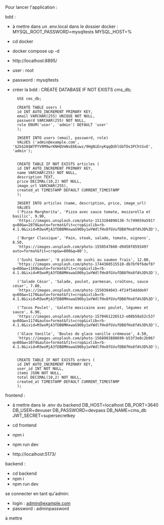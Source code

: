 Pour lancer l'application :

bdd :
- à mettre dans un .env.local dans le dossier docker :
        MYSQL_ROOT_PASSWORD=mysqltests
        MYSQL_HOST=%
- cd docker
- docker compose up -d
- http://localhost:8895/
- user : root
- password : mysqltests
- créer la bdd : 
        CREATE DATABASE IF NOT EXISTS cms_db;

        USE cms_db;

        CREATE TABLE users (
        id INT AUTO_INCREMENT PRIMARY KEY,
        email VARCHAR(255) UNIQUE NOT NULL,
        password VARCHAR(255) NOT NULL,
        role ENUM('user', 'admin') DEFAULT 'user'
        );

        INSERT INTO users (email, password, role)
        VALUES ('admin@example.com', '$2b$10$W7PYV9M9wrKNHQVmNsE6Euwz/9HgNiEnyKqqQUhlGbTOs1PChtGvO', 'admin');


        CREATE TABLE IF NOT EXISTS articles (
        id INT AUTO_INCREMENT PRIMARY KEY,
        name VARCHAR(255) NOT NULL,
        description TEXT,
        price DECIMAL(10,2) NOT NULL,
        image_url VARCHAR(255),
        created_at TIMESTAMP DEFAULT CURRENT_TIMESTAMP
        );

        INSERT INTO articles (name, description, price, image_url)
        VALUES 
        ('Pizza Margherita', 'Pizza avec sauce tomate, mozzarella et basilic', 9.90,
        'https://images.unsplash.com/photo-1513104890138-7c749659a591?q=80&w=2070&auto=format&fit=crop&ixlib=rb-4.1.0&ixid=M3wxMjA3fDB8MHxwaG90by1wYWdlfHx8fGVufDB8fHx8fA%3D%3D'),

        ('Burger Classique', 'Pain, steak, salade, tomate, oignons', 8.50,
        'https://images.unsplash.com/photo-1550547660-d9450f859349?auto=format&fit=crop&w=800&q=80'),

        ('Sushi Saumon', '6 pièces de sushi au saumon frais', 12.00,
        'https://images.unsplash.com/photo-1744360515510-db7bf0f6def8?q=80&w=1169&auto=format&fit=crop&ixlib=rb-4.1.0&ixid=M3wxMjA3fDB8MHxwaG90by1wYWdlfHx8fGVufDB8fHx8fA%3D%3D'),

        ('Salade César', 'Salade, poulet, parmesan, croûtons, sauce césar', 7.80,
        'https://images.unsplash.com/photo-1550304943-4f24f54ddde9?q=80&w=1170&auto=format&fit=crop&ixlib=rb-4.1.0&ixid=M3wxMjA3fDB8MHxwaG90by1wYWdlfHx8fGVufDB8fHx8fA%3D%3D'),

        ('Tacos Poulet', 'Galette mexicaine avec poulet, légumes et sauce', 6.90,
        'https://images.unsplash.com/photo-1570461226513-e08b58a52c53?q=80&w=1174&auto=format&fit=crop&ixlib=rb-4.1.0&ixid=M3wxMjA3fDB8MHxwaG90by1wYWdlfHx8fGVufDB8fHx8fA%3D%3D'),

        ('Glace Vanille', 'Boules de glace vanille crémeuse', 4.50,
        'https://images.unsplash.com/photo-1568903880699-b53f3e0c2b96?q=80&w=1074&auto=format&fit=crop&ixlib=rb-4.1.0&ixid=M3wxMjA3fDB8MHxwaG90by1wYWdlfHx8fGVufDB8fHx8fA%3D%3D');


        CREATE TABLE IF NOT EXISTS orders (
        id INT AUTO_INCREMENT PRIMARY KEY,
        user_id INT NOT NULL,
        items JSON NOT NULL,
        total DECIMAL(10,2) NOT NULL,
        created_at TIMESTAMP DEFAULT CURRENT_TIMESTAMP
        );





frontend : 
- à mettre dans le .env du backend
        DB_HOST=localhost
        DB_PORT=3640
        DB_USER=devuser
        DB_PASSWORD=devpass
        DB_NAME=cms_db
        JWT_SECRET=supersecretkey

- cd frontend
- npm i
- npm run dev
- http://localhost:5173/

backend : 
- cd backend 
- npm i
- npm run dev


se connecter en tant qu'admin: 
- login : admin@example.com
- password : adminpassword




à mettre